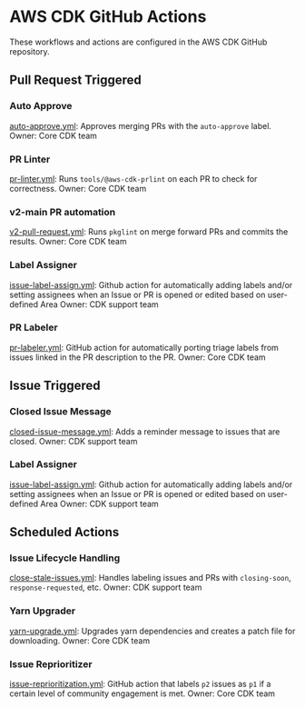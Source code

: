 # AWS CDK GitHub Actions

These workflows and actions are configured in the AWS CDK GitHub repository.

## Pull Request Triggered

### Auto Approve
[auto-approve.yml](auto-approve.yml): Approves merging PRs with the
`auto-approve` label.
Owner: Core CDK team

### PR Linter
[pr-linter.yml](pr-linter.yml): Runs `tools/@aws-cdk-prlint` on each PR to
check for correctness.
Owner: Core CDK team

### v2-main PR automation
[v2-pull-request.yml](v2-pull-request.yml): Runs `pkglint` on merge forward PRs
and commits the results.
Owner: Core CDK team

### Label Assigner
[issue-label-assign.yml](issue-label-assign.yml): Github action for automatically adding labels and/or setting assignees when an Issue or PR is opened or edited based on user-defined Area
Owner: CDK support team

### PR Labeler
[pr-labeler.yml](pr-labeler.yml): GitHub action for automatically porting triage labels from issues 
linked in the PR description to the PR.
Owner: Core CDK team

## Issue Triggered

### Closed Issue Message
[closed-issue-message.yml](closed-issue-message.yml): Adds a reminder message
to issues that are closed.
Owner: CDK support team

### Label Assigner
[issue-label-assign.yml](issue-label-assign.yml): Github action for automatically adding labels and/or setting assignees when an Issue or PR is opened or edited based on user-defined Area
Owner: CDK support team

## Scheduled Actions

### Issue Lifecycle Handling
[close-stale-issues.yml](close-stale-issues.yml): Handles labeling issues and
PRs with `closing-soon`, `response-requested`, etc.
Owner: CDK support team

### Yarn Upgrader
[yarn-upgrade.yml](yarn-upgrade.yml): Upgrades yarn dependencies and creates a
patch file for downloading.
Owner: Core CDK team

### Issue Reprioritizer
[issue-reprioritization.yml](issue-reprioritization.yml): GitHub action that labels `p2`
issues as `p1` if a certain level of community engagement is met.
Owner: Core CDK team